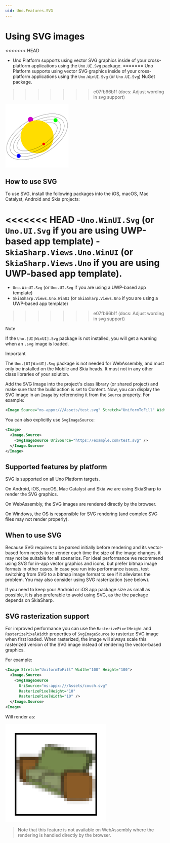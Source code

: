 ```yaml
---
uid: Uno.Features.SVG
---
```


# Using SVG images

<<<<<<< HEAD
* Uno Platform supports using vector SVG graphics inside of your cross-platform applications using the `Uno.UI.Svg` package.
=======
Uno Platform supports using vector SVG graphics inside of your cross-platform applications using the `Uno.WinUI.Svg` (or `Uno.UI.Svg`) NuGet package.
>>>>>>> e07fb66b1f (docs: Adjust wording in svg support)

![Uno SVG sample](../Assets/features/svg/heliocentric.png)

<!-- Add any additional information on platform-specific limitations and constraints -->

## How to use SVG

To use SVG, install the following packages into the iOS, macOS, Mac Catalyst, Android and Skia projects:

<<<<<<< HEAD
-`Uno.WinUI.Svg` (or `Uno.UI.Svg` if you are using UWP-based app template)
-`SkiaSharp.Views.Uno.WinUI` (or `SkiaSharp.Views.Uno` if you are using UWP-based app template).
=======
- `Uno.WinUI.Svg` (or `Uno.UI.Svg` if you are using a UWP-based app template)
- `SkiaSharp.Views.Uno.WinUI` (or `SkiaSharp.Views.Uno` if you are using a UWP-based app template)
>>>>>>> e07fb66b1f (docs: Adjust wording in svg support)

> [!NOTE]
> If the `Uno.[UI|WinUI].Svg` package is not installed, you will get a warning when an `.svg` image is loaded.

> [!IMPORTANT]
> The `Uno.[UI|WinUI].Svg` package is not needed for WebAssembly, and must only be installed on the Mobile and Skia heads. It must not in any other class libraries of your solution.

Add the SVG Image into the project's class library (or shared project) and make sure that the build action is set to Content.
Now, you can display the SVG image in an `Image` by referencing it from the `Source` property. For example:

```xml
<Image Source="ms-appx:///Assets/test.svg" Stretch="UniformToFill" Width="100" Height="100" />
```

You can also explicitly use `SvgImageSource`:

```xml
<Image>
  <Image.Source>
    <SvgImageSource UriSource="https://example.com/test.svg" />
  </Image.Source>
</Image>
```

## Supported features by platform

SVG is supported on all Uno Platform targets.

On Android, iOS, macOS, Mac Catalyst and Skia we are using SkiaSharp to render the SVG graphics.

On WebAssembly, the SVG images are rendered directly by the browser.

On Windows, the OS is responsible for SVG rendering (and complex SVG files may not render properly).

## When to use SVG

Because SVG requires to be parsed initially before rendering and its vector-based form needs to re-render each time the size of the image changes, it may not be suitable for all scenarios. For ideal performance we recommend using SVG for in-app vector graphics and icons, but prefer bitmap image formats in other cases. In case you run into performance issues, test switching from SVG to a bitmap image format to see if it alleviates the problem. You may also consider using SVG rasterization (see below).

If you need to keep your Android or iOS app package size as small as possible, it is also preferable to avoid using SVG, as the the package depends on SkiaSharp.

## SVG rasterization support

For improved performance you can use the `RasterizePixelHeight` and `RasterizePixelWidth` properties of `SvgImageSource` to rasterize SVG image when first loaded. When rasterized, the image will always scale this rasterized version of the SVG image instead of rendering the vector-based graphics.

For example:

```xml
<Image Stretch="UniformToFill" Width="100" Height="100">
  <Image.Source>
    <SvgImageSource 
      UriSource="ms-appx:///Assets/couch.svg" 
      RasterizePixelHeight="10" 
      RasterizePixelWidth="10" />
  </Image.Source>
<Image>
```

Will render as:

![Scaled up](../Assets/features/svg/rasterized.png)

> Note that this feature is not available on WebAssembly where the rendering is handled directly by the browser.
